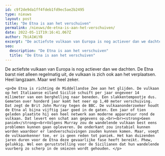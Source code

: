 ```yaml
---
id: c9f2de9da1ff4fdeb1fd9ec5ae2b2495
type: nieuws
layout: post
title: "De Etna is aan het verschuiven"
permalink: /nieuws/de-etna-is-aan-het-verschuiven/
date: 2022-05-11T19:16:41.067Z
author: 7biA1WiYB
excerpt: "De actiefste vulkaan van Europa is nog actiever dan we dachten. De Etna barst niet alleen regelmatig uit, de vulkaan is zich ook aan het verplaatsen. Heel langzaam. Maar wel heel zeker.   "
seo:
  description: "De Etna is aan het verschuiven"
  title: "De Etna is aan het verschuiven"
---
```

De actiefste vulkaan van Europa is nog actiever dan we dachten. De Etna barst niet alleen regelmatig uit, de vulkaan is zich ook aan het verplaatsen. Heel langzaam. Maar wel heel zeker.   

    <p>De Etna is richting de Middellandse Zee aan het glijden. De vulkaan op het Italiaanse eiland Sicilië schuift per jaar ongeveer 14 milimeter van een berghelling naar beneden. Een slakkentempootje dus. Gemeten over honderd jaar komt het neer op 1,40 meter verschuiving. Dat zegt de Brit John Murray tegen de BBC. De vulkaanonderzoeker houdt de Etna al bijna vijftig jaar goed in de gaten. Een jaar of tien geleden plaatste hij een heel netwerk aan moderne apparatuur rond de vulkaan. Dat levert een schat aan gegevens op.<br><br><strong>Geen paniek</strong><br>Volgens Murray zou de wandelende vulkaan best eens problemen kunnen gaan opleveren. De onderkant zou instabiel kunnen worden waardoor er landverschuivingen zouden kunnen komen. Maar, voegt de vulkaankenner toe, er is geen reden tot paniek. Het kan duizenden jaren duren voor de Etna deze gevaarlijke fase heeft bereikt. Phew, gelukkig. Wel een geruststelling voor de Sicilianen dat hun wandelende vuurberg zo scherp in de smiezen wordt gehouden. </p>
<p> </p>  
